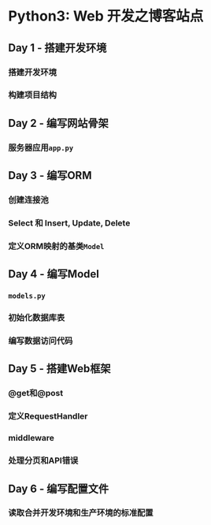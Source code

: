 # Python3: Web 开发之博客站点
## Day 1 - 搭建开发环境
### 搭建开发环境
### 构建项目结构

## Day 2 - 编写网站骨架
### 服务器应用`app.py`

## Day 3 - 编写ORM
### 创建连接池
### Select 和 Insert, Update, Delete
### 定义ORM映射的基类`Model`

## Day 4 - 编写Model
### `models.py`
### 初始化数据库表
### 编写数据访问代码

## Day 5 - 搭建Web框架
### @get和@post
### 定义RequestHandler
### middleware
### 处理分页和API错误

## Day 6 - 编写配置文件
### 读取合并开发环境和生产环境的标准配置

